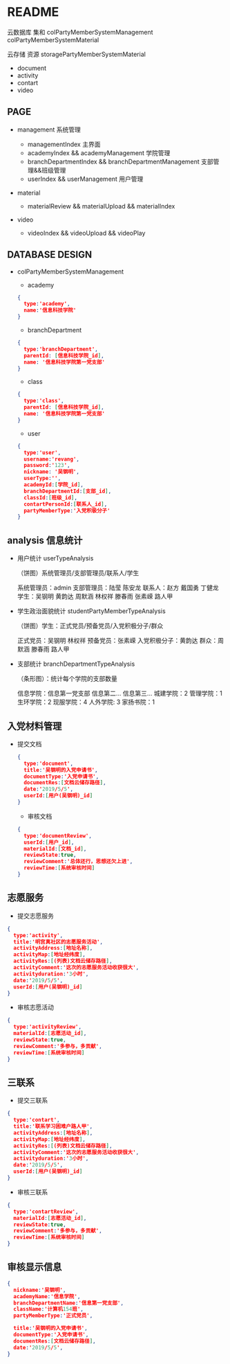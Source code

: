 # README

云数据库 集和
colPartyMemberSystemManagement
colPartyMemberSystemMaterial

云存储 资源
storagePartyMemberSystemMaterial
  - document 
  - activity
  - contart
  - video

## PAGE

- management 系统管理
  - managementIndex 主界面
  - academyIndex && academyManagement 学院管理
  - branchDepartmentIndex && branchDepartmentManagement 支部管理&&班级管理
  - userIndex && userManagement 用户管理

- material
  - materialReview && materialUpload && materialIndex

- video 
  - videoIndex && videoUpload && videoPlay

## DATABASE DESIGN

  - colPartyMemberSystemManagement
      - academy

      ```json
      {
        type:'academy',
        name:'信息科技学院'
      }
      ```

      - branchDepartment

      ```json
      {
        type:'branchDepartment',
        parentId: [信息科技学院_id],
        name: '信息科技学院第一党支部'
      }
      ```

      - class

      ```json
      {
        type:'class',
        parentId: [信息科技学院_id],
        name: '信息科技学院第一党支部'
      }
      ```

      - user

      ```json
      {
        type:'user',
        username:'revang',
        password:'123',
        nickname: '吴钢明',
        userType:'',
        academyId:[学院_id],
        branchDepartmentId:[支部_id],
        classId:[班级_id],
        contartPersonId:[联系人_id],
        partyMemberType:'入党积极分子'
      }
      ```

## analysis 信息统计

- 用户统计 userTypeAnalysis

  （饼图）系统管理员/支部管理员/联系人/学生

    系统管理员：admin
    支部管理员：陆莹 陈安龙
    联系人：赵方 戴国勇 丁健龙
    学生：吴钢明 黄韵达 周默涵 林权祥 滕春雨 张素嵘 路人甲

- 学生政治面貌统计 studentPartyMemberTypeAnalysis

  （饼图）学生：正式党员/预备党员/入党积极分子/群众

  正式党员：吴钢明 林权祥
  预备党员：张素嵘
  入党积极分子：黄韵达 
  群众：周默涵 滕春雨 路人甲

- 支部统计 branchDepartmentTypeAnalysis

  （条形图）：统计每个学院的支部数量

  信息学院：信息第一党支部 信息第二... 信息第三... 
  城建学院：2
  管理学院：1
  生环学院：2
  现服学院：4
  人外学院: 3
  家扬书院：1

## 入党材料管理

- 提交文档

  ```json
  {
    type:'document',
    title:'吴钢明的入党申请书',
    documentType:'入党申请书',
    documentRes:[文档云储存路径],
    date:'2019/5/5',
    userId:[用户(吴钢明)_id]
  }
  ```

  - 审核文档

  ```json
  {
    type:'documentReview',
    userId:[用户_id],
    materialId:[文档_id],
    reviewState:true,
    reviewComment:'总体还行，思想还欠上进',
    reviewTime:[系统审核时间]
  }
  ```

## 志愿服务

  - 提交志愿服务

  ```json
  {
    type:'activity',
    title:'明宫真社区的志愿服务活动',
    activityAddress:[地址名称],
    activityMap:[地址经纬度],
    activityRes:[(列表)文档云储存路径],
    activityComment:'这次的志愿服务活动收获很大',
    activityduration:'3小时',
    date:'2019/5/5',
    userId:[用户(吴钢明)_id]
  }
  ```

  - 审核志愿活动

  ```json
  {
    type:'activityReview',
    materialId:[志愿活动_id],
    reviewState:true,
    reviewComment:'多参与，多贡献',
    reviewTime:[系统审核时间]
  }
  ```

## 三联系

  - 提交三联系

  ```json
  {
    type:'contart',
    title:'联系学习困难户路人甲',
    activityAddress:[地址名称],
    activityMap:[地址经纬度],
    activityRes:[(列表)文档云储存路径],
    activityComment:'这次的志愿服务活动收获很大',
    activityduration:'3小时',
    date:'2019/5/5',
    userId:[用户(吴钢明)_id]
  }
  ```

  - 审核三联系

  ```json
  {
    type:'contartReview',
    materialId:[志愿活动_id],
    reviewState:true,
    reviewComment:'多参与，多贡献',
    reviewTime:[系统审核时间]
  }
  ```


## 审核显示信息

```json
{
  nickname:'吴钢明',
  academyName:'信息学院',
  branchDepartmentName:'信息第一党支部',
  className:'计算机154班',
  partyMemberType:'正式党员',

  title:'吴钢明的入党申请书',
  documentType:'入党申请书',
  documentRes:[文档云储存路径],
  date:'2019/5/5',
}
```
